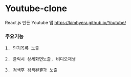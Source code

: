 # Youtube-clone
React.js 만든 Youtube 앱  https://kimhyera.github.io/Youtube/
 
 
### 주요기능
<pre>
1. 인기목록 노출 

2. 클릭시 상세화면노출, 비디오재생

3. 검색후 검색된결과 노출

</pre>




